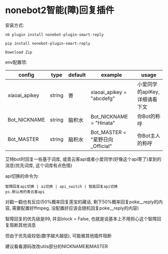 # nonebot2智能(障)回复插件


安装方式:

    nb plugin install nonebot-plugin-smart-reply
    
    pip install nonebot-plugin-smart-reply
    
    Download Zip
 
env配置项:

|config          |type            |default    |example                                  |usage                                   |
|----------------|----------------|-----------|-----------------------------------------|----------------------------------------|
| xiaoai_apikey  | string         |寄         |xiaoai_apikey = "abcdefg"                |    小爱同学的apiKey, 详细请看下文        |
| Bot_NICKNAME   | string         |脑积水     |Bot_NICKNAME = "Hinata"                  |      你Bot的称呼                         |
| Bot_MASTER     | string         |脑积水     |Bot_MASTER = "星野日向_Official"          |      你Bot主人的称呼                     |

艾特bot时回复一些基于词库, 或青云客api或者小爱同学(好像这个api寄了)拿到的消息(优先词库, 这个词库有点色情)

api切换的命令为:

    智障回复api切换 | ai切换 | api_switch | 智能回复api切换
    ps.默认用的青云客api

对戳一戳也有反应(50%概率回复莲宝的藏话, 剩下50%概率回复poke__reply的内容, 需要配置好ffmpeg, 没配置好应该会随机回复poke__reply的内容)

智障回复的优先级是99, 并且block = False, 也就是说基本上不用担心这个智障回复阻断其他消息

但由于优先级较低(数字越大越低), 可能被其他插件阻断

建议看看源码改改utils部分的NICKNAME和MASTER
